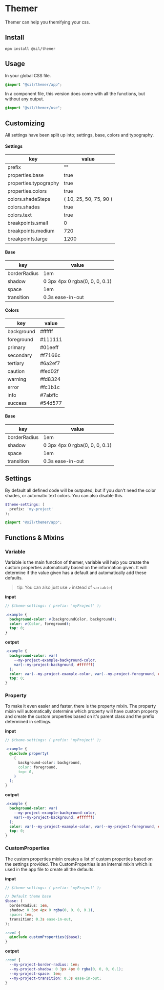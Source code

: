 # Themer

Themer can help you themifying your css.

## Install

`npm install @sil/themer`

## Usage


In your global CSS file.

```scss
@import "@sil/themer/app";

```

In a component file, this version does come with all the functions, but without any output.

```scss
@import "@sil/themer/use";
```



## Customizing

All settings have been split up into; settings, base, colors and typography.

#### Settings

| key                   | value                  |
| --------------------- | ---------------------- |
| prefix                | ""                     |
| properties.base       | true                   |
| properties.typography | true                   |
| properties.colors     | true                   |
| colors.shadeSteps     | ( 10, 25, 50, 75, 90 ) |
| colors.shades         | true                   |
| colors.text           | true                   |
| breakpoints.small     | 0                      |
| breakpoints.medium    | 720                    |
| breakpoints.large     | 1200                   |

#### Base

| key          | value                          |
| ------------ | ------------------------------ |
| borderRadius | 1em                            |
| shadow       | 0 3px 4px 0 rgba(0, 0, 0, 0.1) |
| space        | 1em                            |
| transition   | 0.3s ease-in-out               |

#### Colors

| key        | value   |
| ---------- | ------- |
| background | #ffffff |
| foreground | #111111 |
| primary    | #01eeff |
| secondary  | #f7166c |
| tertiary   | #6a2ef7 |
| caution    | #fed02f |
| warning    | #fd8324 |
| error      | #fc1b1c |
| info       | #7abffc |
| success    | #54d577 |

#### Base

| key          | value                          |
| ------------ | ------------------------------ |
| borderRadius | 1em                            |
| shadow       | 0 3px 4px 0 rgba(0, 0, 0, 0.1) |
| space        | 1em                            |
| transition   | 0.3s ease-in-out               |

## Settings

By default all defined code will be outputed, but if you don't need the color shades, or automatic text colors. You can also disable this.

```scss
$theme-settings: (
  prefix: 'my-project'
);

@import "@sil/themer/app";


```

## Functions & Mixins

### Variable

Variable is the main function of themer, variable will help you create the custom properties automatically based on the information given. It will determine if the value given has a default and automatically add these defaults.

> tip: You can also just use `v` instead of `variable`)

**input**

```scss
// $theme-settings: ( prefix: 'myProject' );

.example {
  background-color: v(backgroundColor, background);
  color: v(Color, foreground);
  top: 0;
}
```

**output**

```css
.example {
  background-color: var(
    --my-project-example-background-color,
    var(--my-project-background, #ffffff)
  );
  color: var(--my-project-example-color, var(--my-project-foreground, #ffffff));
  top: 0;
}
```

### Property

To make it even easier and faster, there is the property mixin. The property mixin will automatically determine which property will have custom property and create the custom properties based on it's parent class and the prefix determined in settings.

**input**

```scss
// $theme-settings: ( prefix: 'myProject' );

.example {
  @include property(
    (
      background-color: background,
      color: foreground,
      top: 0,
    )
  );
}
```

**output**

```css
.example {
  background-color: var(
    --my-project-example-background-color,
    var(--my-project-background, #ffffff)
  );
  color: var(--my-project-example-color, var(--my-project-foreground, #ffffff));
  top: 0;
}
```

### CustomProperties

The custom properties mixin creates a list of custom properties based on the settings provided. The CustomProperties is an internal mixin which is used in the app file to create all the defaults.

**input**

```scss
// $theme-settings: ( prefix: 'myProject' );

// Default theme base
$base: (
  borderRadius: 1em,
  shadow: 0 3px 4px 0 rgba(0, 0, 0, 0.1),
  space: 1em,
  transition: 0.3s ease-in-out,
);

:root {
  @include customProperties($base);
}
```

**output**

```css
:root {
  --my-project-border-radius: 1em;
  --my-project-shadow: 0 3px 4px 0 rgba(0, 0, 0, 0.1);
  --my-project-space: 1em;
  --my-project-transition: 0.3s ease-in-out;
}
```
